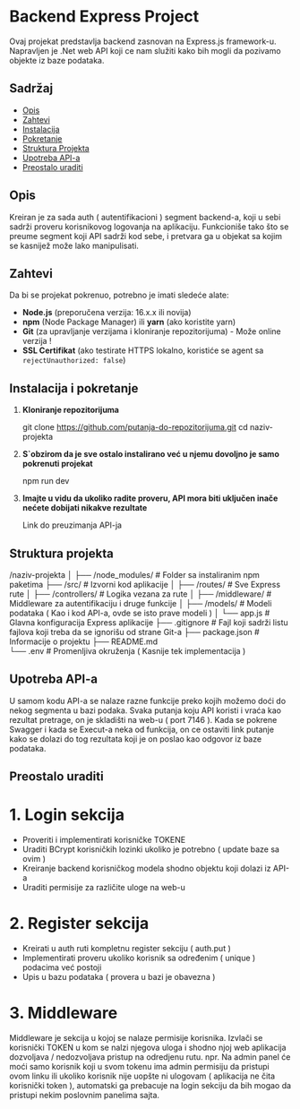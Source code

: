 # Backend Express Project

Ovaj projekat predstavlja backend zasnovan na Express.js framework-u. Napravljen je .Net web API koji ce nam služiti kako bih mogli da pozivamo objekte iz baze podataka.

## Sadržaj

- [Opis](#opis)
- [Zahtevi](#zahtjevi)
- [Instalacija](#instalacija)
- [Pokretanje](#pokretanje)
- [Struktura Projekta](#struktura-projekta)
- [Upotreba API-a](#upotreba-apija)
- [Preostalo uraditi](#preostalo-uraditi)

## Opis

Kreiran je za sada auth ( autentifikacioni ) segment backend-a, koji u sebi sadrži proveru korisnikovog logovanja na aplikaciju.
Funkcioniše tako što se preume segment koji API sadrži kod sebe, i pretvara ga u objekat sa kojim se kasnijež
može lako manipulisati.  

## Zahtevi

Da bi se projekat pokrenuo, potrebno je imati sledeće alate:

- **Node.js** (preporučena verzija: 16.x.x ili novija)
- **npm** (Node Package Manager) ili **yarn** (ako koristite yarn)
- **Git** (za upravljanje verzijama i kloniranje repozitorijuma) - Može online verzija !
- **SSL Certifikat** (ako testirate HTTPS lokalno, koristiće se agent sa `rejectUnauthorized: false`)

## Instalacija i pokretanje

1. **Kloniranje repozitorijuma**

   git clone https://github.com/putanja-do-repozitorijuma.git
   cd naziv-projekta

2. **S`obzirom da je sve ostalo instalirano već u njemu dovoljno je samo pokrenuti projekat**

    npm run dev

3. **Imajte u vidu da ukoliko radite proveru, API mora biti uključen inače nećete dobijati nikakve rezultate**

    Link do preuzimanja API-ja

## Struktura projekta
/naziv-projekta
│
├── /node_modules/            # Folder sa instaliranim npm paketima
├── /src/                     # Izvorni kod aplikacije
│   ├── /routes/              # Sve Express rute
│   ├── /controllers/         # Logika vezana za rute
│   ├── /middleware/          # Middleware za autentifikaciju i druge funkcije
│   ├── /models/              # Modeli podataka ( Kao i kod API-a, ovde se isto prave modeli )
│   └── app.js                # Glavna konfiguracija Express aplikacije
├── .gitignore                # Fajl koji sadrži listu fajlova koji treba da se ignorišu od strane Git-a
├── package.json              # Informacije o projektu
├── README.md                 
└── .env                      # Promenljiva okruženja ( Kasnije tek implementacija )

## Upotreba API-a

U samom kodu API-a se nalaze razne funkcije preko kojih možemo doći do nekog segmenta u bazi podaka.
Svaka putanja koju API koristi i vraća kao rezultat pretrage, on je skladišti na web-u ( port 7146 ).
Kada se pokrene Swagger i kada se Execut-a neka od funkcija, on ce ostaviti link putanje kako se dolazi do tog rezultata koji je on poslao kao odgovor iz baze podataka.

## Preostalo uraditi

# 1. Login sekcija
- Proveriti i implementirati korisničke TOKENE
- Uraditi BCrypt korisničkih lozinki ukoliko je potrebno ( update baze sa ovim )
- Kreiranje backend korisničkog modela shodno objektu koji dolazi iz API-a
- Uraditi permisije za različite uloge na web-u

# 2. Register sekcija
- Kreirati u auth ruti kompletnu register sekciju ( auth.put )
- Implementirati proveru ukoliko korisnik sa određenim ( unique ) podacima već postoji
- Upis u bazu podataka ( provera u bazi je obavezna )

# 3. Middleware 
Middleware je sekcija u kojoj se nalaze permisije korisnika. Izvlači se korisnički TOKEN u kom se nalzi njegova uloga i shodno njoj web aplikacija dozvoljava / nedozvoljava pristup na odredjenu rutu.
npr. Na admin panel će moći samo korisnik koji u svom tokenu ima admin permisiju da pristupi ovom linku ili ukoliko korisnik nije uopšte ni ulogovam ( aplikacija ne čita korisnički token ), automatski ga prebacuje na login sekciju da bih mogao da pristupi nekim poslovnim panelima sajta.